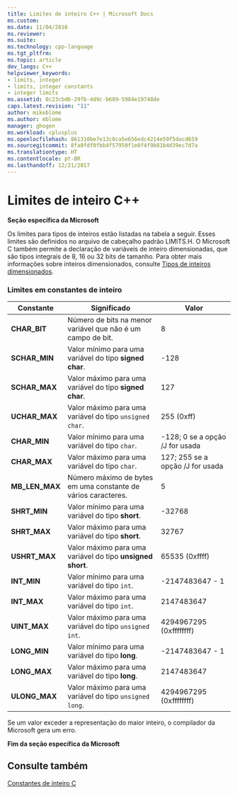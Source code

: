 ```yaml
---
title: Limites de inteiro C++ | Microsoft Docs
ms.custom: 
ms.date: 11/04/2016
ms.reviewer: 
ms.suite: 
ms.technology: cpp-language
ms.tgt_pltfrm: 
ms.topic: article
dev_langs: C++
helpviewer_keywords:
- limits, integer
- limits, integer constants
- integer limits
ms.assetid: 0c23cbd6-29fb-4d9c-b689-5984e19748de
caps.latest.revision: "11"
author: mikeblome
ms.author: mblome
manager: ghogen
ms.workload: cplusplus
ms.openlocfilehash: 861310be7e13c0ca5e656edc4214e59f5dacd659
ms.sourcegitcommit: 8fa8fdf0fbb4f57950f1e8f4f9b81b4d39ec7d7a
ms.translationtype: HT
ms.contentlocale: pt-BR
ms.lasthandoff: 12/21/2017
---
```

# <a name="c-integer-limits"></a>Limites de inteiro C++
**Seção específica da Microsoft**  
  
 Os limites para tipos de inteiros estão listadas na tabela a seguir. Esses limites são definidos no arquivo de cabeçalho padrão LIMITS.H. O Microsoft C também permite a declaração de variáveis de inteiro dimensionadas, que são tipos integrais de 8, 16 ou 32 bits de tamanho. Para obter mais informações sobre inteiros dimensionados, consulte [Tipos de inteiros dimensionados](../c-language/c-sized-integer-types.md).  
  
### <a name="limits-on-integer-constants"></a>Limites em constantes de inteiro  
  
|**Constante**|Significado|Valor|  
|------------------|-------------|-----------|  
|**CHAR_BIT**|Número de bits na menor variável que não é um campo de bit.|8|  
|**SCHAR_MIN**|Valor mínimo para uma variável do tipo **signed char**.|-128|  
|**SCHAR_MAX**|Valor máximo para uma variável do tipo **signed char**.|127|  
|**UCHAR_MAX**|Valor máximo para uma variável do tipo `unsigned char`.|255 (0xff)|  
|**CHAR_MIN**|Valor mínimo para uma variável do tipo `char`.|-128; 0 se a opção /J for usada|  
|**CHAR_MAX**|Valor máximo para uma variável do tipo `char`.|127; 255 se a opção /J for usada|  
|**MB_LEN_MAX**|Número máximo de bytes em uma constante de vários caracteres.|5|  
|**SHRT_MIN**|Valor mínimo para uma variável do tipo **short**.|-32768|  
|**SHRT_MAX**|Valor máximo para uma variável do tipo **short**.|32767|  
|**USHRT_MAX**|Valor máximo para uma variável do tipo **unsigned short**.|65535 (0xffff)|  
|**INT_MIN**|Valor mínimo para uma variável do tipo `int`.|-2147483647 - 1|  
|**INT_MAX**|Valor máximo para uma variável do tipo `int`.|2147483647|  
|**UINT_MAX**|Valor máximo para uma variável do tipo `unsigned int`.|4294967295 (0xffffffff)|  
|**LONG_MIN**|Valor mínimo para uma variável do tipo **long**.|-2147483647 - 1|  
|**LONG_MAX**|Valor máximo para uma variável do tipo **long**.|2147483647|  
|**ULONG_MAX**|Valor máximo para uma variável do tipo `unsigned long`.|4294967295 (0xffffffff)|  
  
 Se um valor exceder a representação do maior inteiro, o compilador da Microsoft gera um erro.  
  
 **Fim da seção específica da Microsoft**  
  
## <a name="see-also"></a>Consulte também  
 [Constantes de inteiro C](../c-language/c-integer-constants.md)